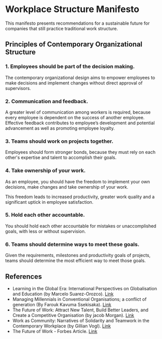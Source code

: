 # Workplace Structure Manifesto
This manifesto presents recommendations for a sustainable future for companies that still practice traditional work structure.

## Principles of Contemporary Organizational Structure
### 1. Employees should be part of the decision making.
The contemporary organizational design aims to empower employees to make decisions and implement changes without direct approval of supervisors. 

### 2. Communication and feedback.
A greater level of communication among workers is required, because every employee is dependent on the success of another employee.
Effective feedback contributes to employee’s development and potential advancement as well as promoting employee loyalty.

### 3. Teams should work on projects together.
Employees should form stronger bonds, because they must rely on each other's expertise and talent to accomplish their goals. 

### 4. Take ownership of your work.
As an employee, you should have the freedom to implement your own decisions, make changes and take ownership of your work.

This freedom leads to increased productivity, greater work quality and a significant uptick in employee satisfaction.

### 5. Hold each other accountable.
You should hold each other accountable for mistakes or unaccomplished goals, with less or without supervision.

### 6. Teams should determine ways to meet these goals.
Given the requirements, milestones and productivity goals of projects, teams should determine the most efficient way to meet those goals. 

## References
- Learning in the Global Era: International Perspectives on Globalisation and Education (by Marcelo Suarez-Orozco). [Link](https://books.google.co.ke/books?id=PH2TgkJy4CQC&printsec=frontcover&dq=Learning+in+the+Global+Era:+International+Perspectives+on+Globalization+and+Education&hl=sw&sa=X&ved=0ahUKEwjT9aKjgrDnAhVLTsAKHRZHAfUQ6AEIKjAA#v=onepage&q=teamwork&f=false)
- Managing Millennials in Conventional Organisations; a conflict of generation (By Farouk Kavuma Ssekisaka). [Link](https://books.google.co.ke/books?id=GBCZDwAAQBAJ&dq=contemporary+workplace+structure+goals&source=gbs_navlinks_s)
- The Future of Work: Attract New Talent, Build Better Leaders, and Create a Competitive Organisation (by jacob Morgan). [Link](https://books.google.co.ke/books?id=MtU5BAAAQBAJ&printsec=frontcover&source=gbs_ge_summary_r&cad=0#v=onepage&q&f=false)
- Work as Community: Narratives of Solidarity and Teamwork in the Contemporary Workplace (by Gillian Vogl). [Link](https://journals.sagepub.com/doi/abs/10.5153/sro.1933)
- The Future of Work - Forbes Article. [Link](https://www.forbes.com/sites/bernardmarr/2019/07/15/the-future-of-work-5-important-ways-jobs-will-change-in-the-4th-industrial-revolution/#7042b98f54c7)
